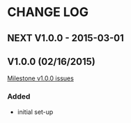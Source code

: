 # CHANGE LOG

## NEXT V1.0.0 - 2015-03-01
<!---
[All issues pertaining to "Milestone v1.0.1" on GitHub](https://github.com/lasallecms/lasallecms-l5-usermanagement-pkg/issues?q=is%3Aissue+milestone%3A%22Version+1.0.1%22)
-->



## V1.0.0 (02/16/2015)

[Milestone v1.0.0 issues](https://github.com/lasallecms/lasallecms-l5-flagship/issues?q=is%3Aopen+is%3Aissue+milestone%3A%22Version+1.0.0%22)

### Added
* initial set-up


